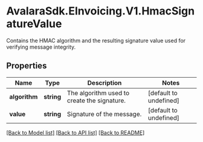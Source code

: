 # AvalaraSdk.EInvoicing.V1.HmacSignatureValue
Contains the HMAC algorithm and the resulting signature value used for verifying message integrity.

## Properties

Name | Type | Description | Notes
------------ | ------------- | ------------- | -------------
**algorithm** | **string** | The algorithm used to create the signature. | [default to undefined]
**value** | **string** | Signature of the message. | [default to undefined]

[[Back to Model list]](../../../README.md#documentation-for-models) [[Back to API list]](../../../README.md#documentation-for-api-endpoints) [[Back to README]](../../../README.md)

